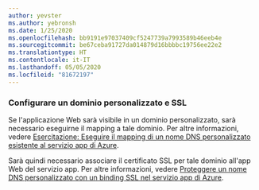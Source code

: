 ```yaml
---
author: yevster
ms.author: yebronsh
ms.date: 1/25/2020
ms.openlocfilehash: bb9191e97037409cf5247739a7993589b46eeb4e
ms.sourcegitcommit: be67ceba91727da014879d16bbbbc19756ee22e2
ms.translationtype: HT
ms.contentlocale: it-IT
ms.lasthandoff: 05/05/2020
ms.locfileid: "81672197"
---
```

### <a name="configure-custom-domain-and-ssl"></a>Configurare un dominio personalizzato e SSL

Se l'applicazione Web sarà visibile in un dominio personalizzato, sarà necessario eseguirne il mapping a tale dominio. Per altre informazioni, vedere [Esercitazione: Eseguire il mapping di un nome DNS personalizzato esistente al servizio app di Azure](/azure/app-service/app-service-web-tutorial-custom-domain).

Sarà quindi necessario associare il certificato SSL per tale dominio all'app Web del servizio app. Per altre informazioni, vedere [Proteggere un nome DNS personalizzato con un binding SSL nel servizio app di Azure](/azure/app-service/app-service-web-tutorial-custom-ssl).
